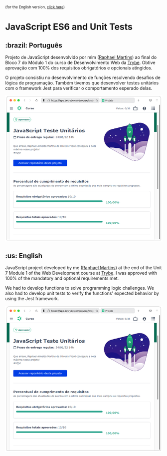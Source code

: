 <small>(for the English version, <a href="#en">click here</a>)</small>

# JavaScript ES6 and Unit Tests
<h2>:brazil: Português</h2>
<p id="pt">Projeto de JavaScript desenvolvido por mim (<a href="https://www.linkedin.com/in/raphaelameidamartins/" target="_blank" rel="external">Raphael Martins</a>) ao final do Bloco 7 do Módulo 1 do curso de Desenvolvimento Web da <a href="https://www.betrybe.com" targe="_blank" rel="nofollow">Trybe</a>. Obtive aprovação com 100% dos requisitos obrigatórios e opcionais atingidos.</p>
<p>O projeto consistiu no desenvolvimento de funções resolvendo desafios de lógica de programação. Também tivemos que desenvolver testes unitários com o framework Jest para verificar o comportamento esperado delas.</p>

![Minha nota no projeto - My grade of the project](./nota.png)
<br>

<h2 id="en">:us: English</h2>
<p>JavaScript project developed by me (<a href="https://www.linkedin.com/in/raphaelameidamartins/" target="_blank" rel="external">Raphael Martins</a>) at the end of the Unit 7 Module 1 of the Web Development course at <a href="https://www.betrybe.com" targe="_blank" rel="nofollow">Trybe</a>. I was approved with 100% of the mandatory and optional requirements met.</p>
<p>We had to develop functions to solve programming logic challenges. We also had to develop unit tests to verify the functions' expected behavior by using the Jest framework.</p>

![My grade of the project - Minha nota no projeto](./nota.png)
